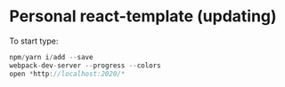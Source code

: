 # Personal react-template (updating)

To start type:
```js
npm/yarn i/add --save
webpack-dev-server --progress --colors
open *http://localhost:2020/*
```
